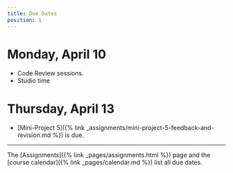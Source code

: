 ```yaml
---
title: Due Dates
position: 1
---
```


# Monday, April 10

* Code Review sessions.
* Studio time

# Thursday, April 13

* [Mini-Project 5]({% link _assignments/mini-project-5-feedback-and-revision.md %}) is due.

---

The [Assignments]({% link _pages/assignments.html %}) page and the [course calendar]({% link _pages/calendar.md %}) list all due dates.
